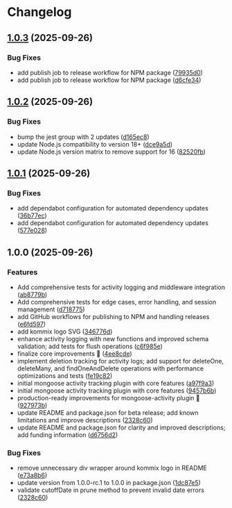 # Changelog

## [1.0.3](https://github.com/kommix/mongoose-activity/compare/v1.0.2...v1.0.3) (2025-09-26)


### Bug Fixes

* add publish job to release workflow for NPM package ([79935d0](https://github.com/kommix/mongoose-activity/commit/79935d08f993ed001e400504d0545c77b3b8ca51))
* add publish job to release workflow for NPM package ([d6cfe34](https://github.com/kommix/mongoose-activity/commit/d6cfe3440ebdf73ea6c1cf3710d2eb60278c4ee3))

## [1.0.2](https://github.com/kommix/mongoose-activity/compare/v1.0.1...v1.0.2) (2025-09-26)


### Bug Fixes

* bump the jest group with 2 updates ([d165ec8](https://github.com/kommix/mongoose-activity/commit/d165ec8751ea7de47068713e7a60f8212bb36aba))
* update Node.js compatibility to version 18+ ([dce9a5d](https://github.com/kommix/mongoose-activity/commit/dce9a5de6d9de01e5cab6a9fb2dec3c7c202d0ab))
* update Node.js version matrix to remove support for 16 ([82520fb](https://github.com/kommix/mongoose-activity/commit/82520fb537e5c773c94039ea6066f385c3f01687))

## [1.0.1](https://github.com/kommix/mongoose-activity/compare/v1.0.0...v1.0.1) (2025-09-26)


### Bug Fixes

* add dependabot configuration for automated dependency updates ([36b77ec](https://github.com/kommix/mongoose-activity/commit/36b77ec6e6fb0df7de1fc1b08f09dcf2870b1077))
* add dependabot configuration for automated dependency updates ([577e028](https://github.com/kommix/mongoose-activity/commit/577e028b8a3914bcec5b6b6e7e01ac6848d1e23f))

## 1.0.0 (2025-09-26)


### Features

* Add comprehensive tests for activity logging and middleware integration ([ab8779b](https://github.com/kommix/mongoose-activity/commit/ab8779b68cb1ab4b45afa08ca30be5159724cddd))
* Add comprehensive tests for edge cases, error handling, and session management ([d718775](https://github.com/kommix/mongoose-activity/commit/d71877500b5049088a8a243d8faefe4c56e5ae56))
* add GitHub workflows for publishing to NPM and handling releases ([e6fd597](https://github.com/kommix/mongoose-activity/commit/e6fd5970a1fb12d614be9cace908664e50e53f24))
* add kommix logo SVG ([346776d](https://github.com/kommix/mongoose-activity/commit/346776dcb49597eb2a34f3548600da6331437c72))
* enhance activity logging with new functions and improved schema validation; add tests for flush operations ([c6f985e](https://github.com/kommix/mongoose-activity/commit/c6f985e0ed2d09b5d6df0909e88258a317ffe99d))
* finalize core improvements 🚀 ([4ee8cde](https://github.com/kommix/mongoose-activity/commit/4ee8cdeb61aeb7b7be0fc7b153f42563893522de))
* implement deletion tracking for activity logs; add support for deleteOne, deleteMany, and findOneAndDelete operations with performance optimizations and tests ([fe19c82](https://github.com/kommix/mongoose-activity/commit/fe19c82d7752cdcf55946ebd5823b203bebdb66b))
* initial mongoose activity tracking plugin with core features ([a97f9a3](https://github.com/kommix/mongoose-activity/commit/a97f9a30513cd4f430ea0d2ff36e55597ada806e))
* initial mongoose activity tracking plugin with core features ([9457b6b](https://github.com/kommix/mongoose-activity/commit/9457b6bd6bbe159cd3c8460be176dea70f9829a7))
* production-ready improvements for mongoose-activity plugin 🎉 ([927973b](https://github.com/kommix/mongoose-activity/commit/927973b0f3283a608375f9313d4db135248ae482))
* update README and package.json for beta release; add known limitations and improve descriptions ([2328c60](https://github.com/kommix/mongoose-activity/commit/2328c60e573d203f954764777fd5d4fe36ed6fc6))
* update README and package.json for clarity and improved descriptions; add funding information ([d6756d2](https://github.com/kommix/mongoose-activity/commit/d6756d20aee0d64e08931df2beb21b732187eb87))


### Bug Fixes

* remove unnecessary div wrapper around kommix logo in README ([e73a8b6](https://github.com/kommix/mongoose-activity/commit/e73a8b6d0c5bb1aac434bc34d682e09b263a53cd))
* update version from 1.0.0-rc.1 to 1.0.0 in package.json ([1dc87e5](https://github.com/kommix/mongoose-activity/commit/1dc87e5645a8f9cd8fa81c4124e6fe543d0c6194))
* validate cutoffDate in prune method to prevent invalid date errors ([2328c60](https://github.com/kommix/mongoose-activity/commit/2328c60e573d203f954764777fd5d4fe36ed6fc6))
